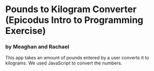 # Pounds to Kilogram Converter (Epicodus Intro to Programming Exercise)

### by Meaghan and Rachael 

This app takes an amount of pounds entered by a user converts it to kilograms. We used JavaScript to convert the numbers.
